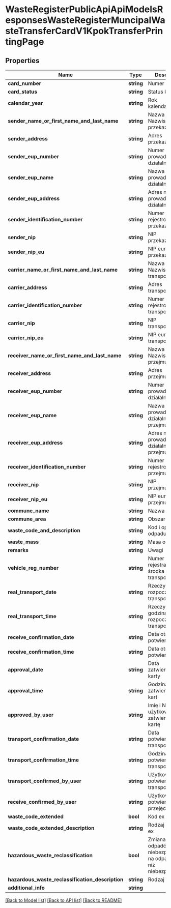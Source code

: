 # WasteRegisterPublicApiApiModelsResponsesWasteRegisterMuncipalWasteTransferCardV1KpokTransferPrintingPage

## Properties
Name | Type | Description | Notes
------------ | ------------- | ------------- | -------------
**card_number** | **string** | Numer karty | [optional] 
**card_status** | **string** | Status karty | [optional] 
**calendar_year** | **string** | Rok kalendarzowy | [optional] 
**sender_name_or_first_name_and_last_name** | **string** | Nazwa lub Imię i Nazwisko przekazującego | [optional] 
**sender_address** | **string** | Adres przekazującego | [optional] 
**sender_eup_number** | **string** | Numer miejsca prowadzenia działalności | [optional] 
**sender_eup_name** | **string** | Nazwa miejsca prowadzenia działalności | [optional] 
**sender_eup_address** | **string** | Adres miejsca prowadzenia działalności | [optional] 
**sender_identification_number** | **string** | Numer rejestrowy przekazującego | [optional] 
**sender_nip** | **string** | NIP przekazującego | [optional] 
**sender_nip_eu** | **string** | NIP europejski przekazującego | [optional] 
**carrier_name_or_first_name_and_last_name** | **string** | Nazwa lub Imię i Nazwisko transportującego | [optional] 
**carrier_address** | **string** | Adres transportującego | [optional] 
**carrier_identification_number** | **string** | Numer rejestrowy transportującego | [optional] 
**carrier_nip** | **string** | NIP transportującego | [optional] 
**carrier_nip_eu** | **string** | NIP europejski transportującego | [optional] 
**receiver_name_or_first_name_and_last_name** | **string** | Nazwa lub Imię i Nazwisko przejmującego | [optional] 
**receiver_address** | **string** | Adres przejmującego | [optional] 
**receiver_eup_number** | **string** | Numer miejsca prowadzenia działalności | [optional] 
**receiver_eup_name** | **string** | Nazwa miejsca prowadzenia działalności przejmującego | [optional] 
**receiver_eup_address** | **string** | Adres miejsca prowadzenia działalności przejmującego | [optional] 
**receiver_identification_number** | **string** | Numer rejestrowy przejmującego | [optional] 
**receiver_nip** | **string** | NIP przejmującego | [optional] 
**receiver_nip_eu** | **string** | NIP europejski przejmującego | [optional] 
**commune_name** | **string** | Nazwa gminy | [optional] 
**commune_area** | **string** | Obszar gminy | [optional] 
**waste_code_and_description** | **string** | Kod i opis odpadu | [optional] 
**waste_mass** | **string** | Masa odpadów | [optional] 
**remarks** | **string** | Uwagi | [optional] 
**vehicle_reg_number** | **string** | Numer rejestracyjny środka transportu | [optional] 
**real_transport_date** | **string** | Rzeczywista data rozpoczęcia transportu | [optional] 
**real_transport_time** | **string** | Rzeczywista godzina rozpoczęcia transportu | [optional] 
**receive_confirmation_date** | **string** | Data otrzymania potwierdzenia | [optional] 
**receive_confirmation_time** | **string** | Data otrzymania potwierdzenia | [optional] 
**approval_date** | **string** | Data zatwierdzenia karty | [optional] 
**approval_time** | **string** | Godzina zatwierdzenia kart | [optional] 
**approved_by_user** | **string** | Imię i Nazwisko użytkownika zatwierdzającego kartę | [optional] 
**transport_confirmation_date** | **string** | Data potwierdzenia transportu | [optional] 
**transport_confirmation_time** | **string** | Godzina potwierdzenia transportu | [optional] 
**transport_confirmed_by_user** | **string** | Użytkownik potwierdzający transport | [optional] 
**receive_confirmed_by_user** | **string** | Użytkownik potwierdzający przejęcie | [optional] 
**waste_code_extended** | **bool** | Kod ex | [optional] 
**waste_code_extended_description** | **string** | Rodzaj odpadu ex | [optional] 
**hazardous_waste_reclassification** | **bool** | Zmiana statusu odpadów niebezpiecznych na odpady inne niż niebezpieczne | [optional] 
**hazardous_waste_reclassification_description** | **string** | Rodzaj odpadu | [optional] 
**additional_info** | **string** |  | [optional] 

[[Back to Model list]](../README.md#documentation-for-models) [[Back to API list]](../README.md#documentation-for-api-endpoints) [[Back to README]](../README.md)


